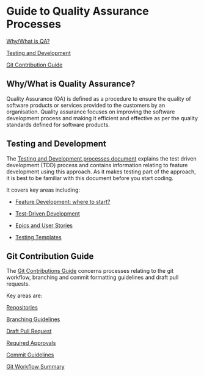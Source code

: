 # Guide to Quality Assurance Processes

[Why/What is QA?](#whywhat-is-quality-assurance)

[Testing and Development](#testing-and-development)

[Git Contribution Guide](#git-contribution-guide)

## Why/What is Quality Assurance?

Quality Assurance (QA) is defined as a procedure to ensure the quality of software products or services provided to the customers by an organisation. Quality assurance focuses on improving the software development process and making it efficient and effective as per the quality standards defined for software products.

## Testing and Development

The [Testing and Development processes document](testing-and-dev.md) explains the test driven development (TDD) process and contains information relating to feature development using this approach. As it makes testing part of the approach, it is best to be familiar with this document before you start coding.

It covers key areas including:

- [Feature Development: where to start?](testing-and-dev.md#feature-development-–-where-do-i-start)

- [Test-Driven Development](testing-and-dev.md#test-driven-development)

- [Epics and User Stories](testing-and-dev.md#epics-and-user-stories)

- [Testing Templates](testing-and-dev.md#testing-templates)

## Git Contribution Guide

The [Git Contributions Guide](git-contribution-guide.md) concerns processes relating to the git workflow, branching and commit formatting guidelines and draft pull requests.

Key areas are:

[Repositories](git-contribution-guide.md#repositories)

[Branching Guidelines](git-contribution-guide.md#branching-guidelines)

[Draft Pull Request](git-contribution-guide.md#git-contribution-guide)

[Required Approvals](git-contribution-guide.md#required-approvals)

[Commit Guidelines](git-contribution-guide.md#commit-guidelines)

[Git Workflow Summary](git-contribution-guide.md#git-workflow-summary)
